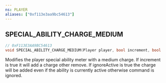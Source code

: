 ```yaml
---
ns: PLAYER
aliases: ["0xf113e3aa9bc54613"]
---
```

## SPECIAL_ABILITY_CHARGE_MEDIUM

```c
// 0xF113E3AA9BC54613
void SPECIAL_ABILITY_CHARGE_MEDIUM(Player player, bool increment, bool ignoreActive, int abilitySlot);
```

Modifies the player special ability meter with a medium charge. If increment is true it will add a charge other remove. If ignoreActive is true the charge will be added even if the ability is currently active otherwise command is ignored.

